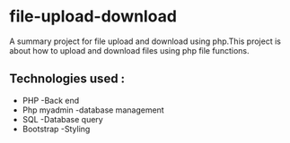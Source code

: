 # file-upload-download
A summary project for file upload and download using php.This project is about how to upload and download files using php file functions.

## Technologies used :
* PHP -Back end
* Php myadmin -database management
* SQL -Database query
* Bootstrap -Styling

